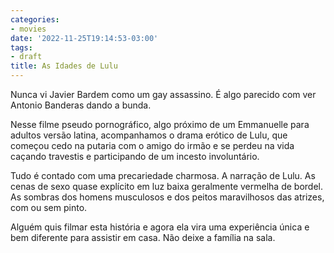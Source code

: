 ```yaml
---
categories:
- movies
date: '2022-11-25T19:14:53-03:00'
tags:
- draft
title: As Idades de Lulu
---
```


Nunca vi Javier Bardem como um gay assassino. É algo parecido com ver Antonio Banderas dando a bunda.

Nesse filme pseudo pornográfico, algo próximo de um Emmanuelle para adultos versão latina, acompanhamos o drama erótico de Lulu, que começou cedo na putaria com o amigo do irmão e se perdeu na vida caçando travestis e participando de um incesto involuntário.

Tudo é contado com uma precariedade charmosa. A narração de Lulu. As cenas de sexo quase explícito em luz baixa geralmente vermelha de bordel. As sombras dos homens musculosos e dos peitos maravilhosos das atrizes, com ou sem pinto.

Alguém quis filmar esta história e agora ela vira uma experiência única e bem diferente para assistir em casa. Não deixe a família na sala.
